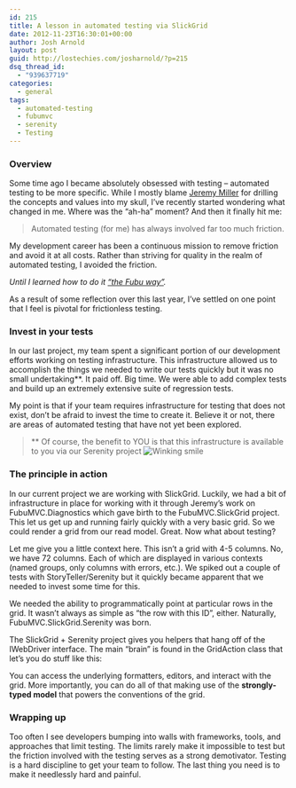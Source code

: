 ```yaml
---
id: 215
title: A lesson in automated testing via SlickGrid
date: 2012-11-23T16:30:01+00:00
author: Josh Arnold
layout: post
guid: http://lostechies.com/josharnold/?p=215
dsq_thread_id:
  - "939637719"
categories:
  - general
tags:
  - automated-testing
  - fubumvc
  - serenity
  - Testing
---
```

### Overview

Some time ago I became absolutely obsessed with testing – automated testing to be more specific. While I mostly blame <a title="Jeremy Miller" href="http://jeremydmiller.com/" target="_blank">Jeremy Miller</a> for drilling the concepts and values into my skull, I’ve recently started wondering what changed in me. Where was the “ah-ha” moment? And then it finally hit me:

> Automated testing (for me) has always involved far too much friction.

My development career has been a continuous mission to remove friction and avoid it at all costs. Rather than striving for quality in the realm of automated testing, I avoided the friction.

_Until I learned how to do it [“the Fubu way”](http://lostechies.com/josharnold/2012/11/16/automated-testing-with-fubumvc-storyteller-and-serenity/)._

As a result of some reflection over this last year, I’ve settled on one point that I feel is pivotal for frictionless testing.

### Invest in your tests

In our last project, my team spent a significant portion of our development efforts working on testing infrastructure. This infrastructure allowed us to accomplish the things we needed to write our tests quickly but it was no small undertaking**. It paid off. Big time. We were able to add complex tests and build up an extremely extensive suite of regression tests.

My point is that if your team requires infrastructure for testing that does not exist, don’t be afraid to invest the time to create it. Believe it or not, there are areas of automated testing that have not yet been explored.

> ** Of course, the benefit to YOU is that this infrastructure is available to you via our Serenity project <img class="wlEmoticon wlEmoticon-winkingsmile" style="border-style: none;" src="http://clayvessel.org/clayvessel/wp-content/uploads/2012/11/wlEmoticon-winkingsmile.png" alt="Winking smile" />

### The principle in action

In our current project we are working with SlickGrid. Luckily, we had a bit of infrastructure in place for working with it through Jeremy’s work on FubuMVC.Diagnostics which gave birth to the FubuMVC.SlickGrid project. This let us get up and running fairly quickly with a very basic grid. So we could render a grid from our read model. Great. Now what about testing?

Let me give you a little context here. This isn’t a grid with 4-5 columns. No, we have 72 columns. Each of which are displayed in various contexts (named groups, only columns with errors, etc.). We spiked out a couple of tests with StoryTeller/Serenity but it quickly became apparent that we needed to invest some time for this.

We needed the ability to programmatically point at particular rows in the grid. It wasn’t always as simple as “the row with this ID”, either. Naturally, FubuMVC.SlickGrid.Serenity was born.

The SlickGrid + Serenity project gives you helpers that hang off of the IWebDriver interface. The main “brain” is found in the GridAction<T> class that let’s you do stuff like this:
  


You can access the underlying formatters, editors, and interact with the grid. More importantly, you can do all of that making use of the **strongly-typed model** that powers the conventions of the grid.

### Wrapping up

Too often I see developers bumping into walls with frameworks, tools, and approaches that limit testing. The limits rarely make it impossible to test but the friction involved with the testing serves as a strong demotivator. Testing is a hard discipline to get your team to follow. The last thing you need is to make it needlessly hard and painful.